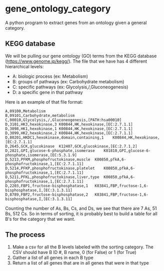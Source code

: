 # gene_ontology_category
A python program to extract genes from an ontology given a general category.

## KEGG database
We will be pulling our gene ontology (GO) terms from the KEGG database (https://www.genome.jp/kegg/). The file that we have has 4 different hierarchical levels:  
- A: biologic process (ex: Metabolism)
- B: groups of pathways (ex: Carbohydrate metabolism)
- C: specific pathways (ex: Glycolysis,/,Gluconeogenesis)
- D: a specific gene in that pathway  
  
Here is an example of that file format:  
```
A,09100,Metabolism  
B,09101,Carbohydrate,metabolism  
C,00010,Glycolysis,/,Gluconeogenesis,[PATH:hsa00010]  
D,3101,HK3,hexokinase,3	K00844,HK,hexokinase,[EC:2.7.1.1]  
D,3098,HK1,hexokinase,1	K00844,HK,hexokinase,[EC:2.7.1.1]  
D,3099,HK2,hexokinase,2	K00844,HK,hexokinase,[EC:2.7.1.1]  
D,80201,HKDC1,hexokinase,domain,containing,1	K00844,HK,hexokinase,[EC:2.7.1.1]  
D,2645,GCK,glucokinase	K12407,GCK,glucokinase,[EC:2.7.1.2]  
D,2821,GPI,glucose-6-phosphate,isomerase	K01810,GPI,glucose-6-phosphate,isomerase,[EC:5.3.1.9]  
D,5213,PFKM,phosphofructokinase,muscle	K00850,pfkA,6-phosphofructokinase,1,[EC:2.7.1.11]  
D,5214,PFKP,phosphofructokinase,platelet	K00850,pfkA,6-phosphofructokinase,1,[EC:2.7.1.11]  
D,5211,PFKL,phosphofructokinase,liver,type	K00850,pfkA,6-phosphofructokinase,1,[EC:2.7.1.11]  
D,2203,FBP1,fructose-bisphosphatase,1	K03841,FBP,fructose-1,6-bisphosphatase,I,[EC:3.1.3.11]  
D,8789,FBP2,fructose-bisphosphatase,2	K03841,FBP,fructose-1,6-bisphosphatase,I,[EC:3.1.3.11]
```

Counting the number of As, Bs, Cs, and Ds, we see that there are 7 As, 51 Bs, 512 Cs. So in terms of sorting, it is probably best to build a table for all B's for the category that we want.

## The process
1) Make a csv for all the B levels labeled with the sorting category. The CSV should have B ID #, B name, 0 (for False) or 1 (for True)  
2) Gather a list of all genes in each B type    
3) Return a list of all genes that are in all genes that were in that type

